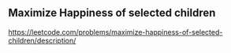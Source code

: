 ## Maximize Happiness of selected children
https://leetcode.com/problems/maximize-happiness-of-selected-children/description/
